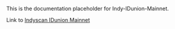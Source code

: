 This is the documentation placeholder for Indy-IDunion-Mainnet.

Link to [Indyscan IDunion Mainnet](https://idunion.esatus.com/home/IDunion_Produktiv)